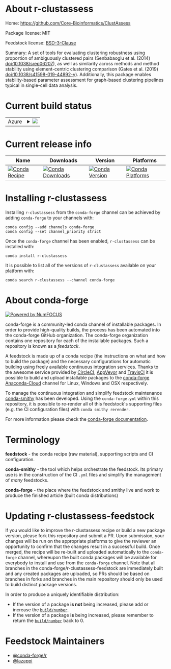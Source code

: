 About r-clustassess
===================

Home: https://github.com/Core-Bioinformatics/ClustAssess

Package license: MIT

Feedstock license: [BSD-3-Clause](https://github.com/conda-forge/r-clustassess-feedstock/blob/master/LICENSE.txt)

Summary: A set of tools for evaluating clustering robustness using proportion of ambiguously clustered pairs (Senbabaoglu et al. (2014) <doi:10.1038/srep06207>), as well as similarity across methods and method stability using element-centric clustering comparison (Gates et al. (2019) <doi:10.1038/s41598-019-44892-y>). Additionally, this package enables stability-based parameter assessment for graph-based clustering pipelines typical in single-cell data analysis.

Current build status
====================


<table>
    
  <tr>
    <td>Azure</td>
    <td>
      <details>
        <summary>
          <a href="https://dev.azure.com/conda-forge/feedstock-builds/_build/latest?definitionId=15320&branchName=master">
            <img src="https://dev.azure.com/conda-forge/feedstock-builds/_apis/build/status/r-clustassess-feedstock?branchName=master">
          </a>
        </summary>
        <table>
          <thead><tr><th>Variant</th><th>Status</th></tr></thead>
          <tbody><tr>
              <td>linux_64_r_base4.0</td>
              <td>
                <a href="https://dev.azure.com/conda-forge/feedstock-builds/_build/latest?definitionId=15320&branchName=master">
                  <img src="https://dev.azure.com/conda-forge/feedstock-builds/_apis/build/status/r-clustassess-feedstock?branchName=master&jobName=linux&configuration=linux_64_r_base4.0" alt="variant">
                </a>
              </td>
            </tr><tr>
              <td>linux_64_r_base4.1</td>
              <td>
                <a href="https://dev.azure.com/conda-forge/feedstock-builds/_build/latest?definitionId=15320&branchName=master">
                  <img src="https://dev.azure.com/conda-forge/feedstock-builds/_apis/build/status/r-clustassess-feedstock?branchName=master&jobName=linux&configuration=linux_64_r_base4.1" alt="variant">
                </a>
              </td>
            </tr><tr>
              <td>osx_64_r_base4.0</td>
              <td>
                <a href="https://dev.azure.com/conda-forge/feedstock-builds/_build/latest?definitionId=15320&branchName=master">
                  <img src="https://dev.azure.com/conda-forge/feedstock-builds/_apis/build/status/r-clustassess-feedstock?branchName=master&jobName=osx&configuration=osx_64_r_base4.0" alt="variant">
                </a>
              </td>
            </tr><tr>
              <td>osx_64_r_base4.1</td>
              <td>
                <a href="https://dev.azure.com/conda-forge/feedstock-builds/_build/latest?definitionId=15320&branchName=master">
                  <img src="https://dev.azure.com/conda-forge/feedstock-builds/_apis/build/status/r-clustassess-feedstock?branchName=master&jobName=osx&configuration=osx_64_r_base4.1" alt="variant">
                </a>
              </td>
            </tr><tr>
              <td>win_64_r_base4.0</td>
              <td>
                <a href="https://dev.azure.com/conda-forge/feedstock-builds/_build/latest?definitionId=15320&branchName=master">
                  <img src="https://dev.azure.com/conda-forge/feedstock-builds/_apis/build/status/r-clustassess-feedstock?branchName=master&jobName=win&configuration=win_64_r_base4.0" alt="variant">
                </a>
              </td>
            </tr><tr>
              <td>win_64_r_base4.1</td>
              <td>
                <a href="https://dev.azure.com/conda-forge/feedstock-builds/_build/latest?definitionId=15320&branchName=master">
                  <img src="https://dev.azure.com/conda-forge/feedstock-builds/_apis/build/status/r-clustassess-feedstock?branchName=master&jobName=win&configuration=win_64_r_base4.1" alt="variant">
                </a>
              </td>
            </tr>
          </tbody>
        </table>
      </details>
    </td>
  </tr>
</table>

Current release info
====================

| Name | Downloads | Version | Platforms |
| --- | --- | --- | --- |
| [![Conda Recipe](https://img.shields.io/badge/recipe-r--clustassess-green.svg)](https://anaconda.org/conda-forge/r-clustassess) | [![Conda Downloads](https://img.shields.io/conda/dn/conda-forge/r-clustassess.svg)](https://anaconda.org/conda-forge/r-clustassess) | [![Conda Version](https://img.shields.io/conda/vn/conda-forge/r-clustassess.svg)](https://anaconda.org/conda-forge/r-clustassess) | [![Conda Platforms](https://img.shields.io/conda/pn/conda-forge/r-clustassess.svg)](https://anaconda.org/conda-forge/r-clustassess) |

Installing r-clustassess
========================

Installing `r-clustassess` from the `conda-forge` channel can be achieved by adding `conda-forge` to your channels with:

```
conda config --add channels conda-forge
conda config --set channel_priority strict
```

Once the `conda-forge` channel has been enabled, `r-clustassess` can be installed with:

```
conda install r-clustassess
```

It is possible to list all of the versions of `r-clustassess` available on your platform with:

```
conda search r-clustassess --channel conda-forge
```


About conda-forge
=================

[![Powered by
NumFOCUS](https://img.shields.io/badge/powered%20by-NumFOCUS-orange.svg?style=flat&colorA=E1523D&colorB=007D8A)](https://numfocus.org)

conda-forge is a community-led conda channel of installable packages.
In order to provide high-quality builds, the process has been automated into the
conda-forge GitHub organization. The conda-forge organization contains one repository
for each of the installable packages. Such a repository is known as a *feedstock*.

A feedstock is made up of a conda recipe (the instructions on what and how to build
the package) and the necessary configurations for automatic building using freely
available continuous integration services. Thanks to the awesome service provided by
[CircleCI](https://circleci.com/), [AppVeyor](https://www.appveyor.com/)
and [TravisCI](https://travis-ci.com/) it is possible to build and upload installable
packages to the [conda-forge](https://anaconda.org/conda-forge)
[Anaconda-Cloud](https://anaconda.org/) channel for Linux, Windows and OSX respectively.

To manage the continuous integration and simplify feedstock maintenance
[conda-smithy](https://github.com/conda-forge/conda-smithy) has been developed.
Using the ``conda-forge.yml`` within this repository, it is possible to re-render all of
this feedstock's supporting files (e.g. the CI configuration files) with ``conda smithy rerender``.

For more information please check the [conda-forge documentation](https://conda-forge.org/docs/).

Terminology
===========

**feedstock** - the conda recipe (raw material), supporting scripts and CI configuration.

**conda-smithy** - the tool which helps orchestrate the feedstock.
                   Its primary use is in the construction of the CI ``.yml`` files
                   and simplify the management of *many* feedstocks.

**conda-forge** - the place where the feedstock and smithy live and work to
                  produce the finished article (built conda distributions)


Updating r-clustassess-feedstock
================================

If you would like to improve the r-clustassess recipe or build a new
package version, please fork this repository and submit a PR. Upon submission,
your changes will be run on the appropriate platforms to give the reviewer an
opportunity to confirm that the changes result in a successful build. Once
merged, the recipe will be re-built and uploaded automatically to the
`conda-forge` channel, whereupon the built conda packages will be available for
everybody to install and use from the `conda-forge` channel.
Note that all branches in the conda-forge/r-clustassess-feedstock are
immediately built and any created packages are uploaded, so PRs should be based
on branches in forks and branches in the main repository should only be used to
build distinct package versions.

In order to produce a uniquely identifiable distribution:
 * If the version of a package **is not** being increased, please add or increase
   the [``build/number``](https://docs.conda.io/projects/conda-build/en/latest/resources/define-metadata.html#build-number-and-string).
 * If the version of a package **is** being increased, please remember to return
   the [``build/number``](https://docs.conda.io/projects/conda-build/en/latest/resources/define-metadata.html#build-number-and-string)
   back to 0.

Feedstock Maintainers
=====================

* [@conda-forge/r](https://github.com/conda-forge/r/)
* [@lazappi](https://github.com/lazappi/)

